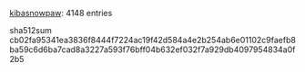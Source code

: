 [kibasnowpaw](https://github.com/kibasnowpaw): 4148 entries

sha512sum cb02fa95341ea3836f8444f7224ac19f42d584a4e2b254ab6e01102c9faefb8ba59c6d6ba7cad8a3227a593f76bff04b632ef032f7a929db4097954834a0f2b5
